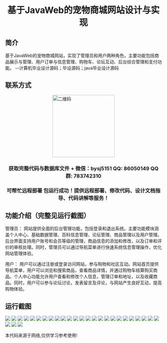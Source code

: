 <p><h1 align="center">基于JavaWeb的宠物商城网站设计与实现</h1></p>

## 简介
基于JavaWeb的宠物商城网站，实现了管理员和用户两种角色，主要功能包括商品展示与管理、用户订单与信息管理、购物车、论坛互动、后台综合管理和支付功能。    --计算机毕业设计源码；毕设源码；java毕业设计源码


## 联系方式
<img src="https://bs-1329754181.cos.ap-shanghai.myqcloud.com/wx.jpg" alt="二维码" style="display: block; margin: 0 auto;" width="200px">
<p><h3 align="center">获取完整代码与数据库文件 + 微信：bysj5151 QQ: 86050149 QQ群: 783742310</h3></p>
<p><h3 align="center">可帮忙远程部署 包运行成功！提供远程部署、修改代码、设计文档指导、代码讲解等服务！</h3></p>

## 功能介绍（完整见运行截图）
管理员： 网站提供全面的后台管理功能，包括登录和退出系统。主要功能模块涵盖个人中心、基础数据管理、百科信息管理、论坛管理、商品管理以及用户管理。后台界面支持用户账号和会员等级的管理，商品信息的添加和修改，以及订单和评价的审核处理。同时，管理员可以通过导航菜单进行快速系统信息管理操作，优化网站管理体验。

用户： 用户可以通过注册或登录访问网站，参与购物和社区互动。网站首页提供导航菜单，用户可以浏览和搜索商品，查看商品详情，并通过购物车结算购买商品。个人中心功能允许用户查看和修改个人信息，管理订单和地址，以及收藏商品。同时，用户可以参与论坛讨论，发表留言及评论，与网站产生良好互动，提高购物体验。


## 运行截图
![](https://bs-1329754181.cos.ap-shanghai.myqcloud.com/spring/PetMallWebsiteDesignAndImplementation/img/001.jpg)
![](https://bs-1329754181.cos.ap-shanghai.myqcloud.com/spring/PetMallWebsiteDesignAndImplementation/img/002.jpg)
![](https://bs-1329754181.cos.ap-shanghai.myqcloud.com/spring/PetMallWebsiteDesignAndImplementation/img/003.jpg)
![](https://bs-1329754181.cos.ap-shanghai.myqcloud.com/spring/PetMallWebsiteDesignAndImplementation/img/004.jpg)
![](https://bs-1329754181.cos.ap-shanghai.myqcloud.com/spring/PetMallWebsiteDesignAndImplementation/img/005.jpg)
![](https://bs-1329754181.cos.ap-shanghai.myqcloud.com/spring/PetMallWebsiteDesignAndImplementation/img/006.jpg)
![](https://bs-1329754181.cos.ap-shanghai.myqcloud.com/spring/PetMallWebsiteDesignAndImplementation/img/007.jpg)
![](https://bs-1329754181.cos.ap-shanghai.myqcloud.com/spring/PetMallWebsiteDesignAndImplementation/img/008.jpg)
![](https://bs-1329754181.cos.ap-shanghai.myqcloud.com/spring/PetMallWebsiteDesignAndImplementation/img/009.jpg)
![](https://bs-1329754181.cos.ap-shanghai.myqcloud.com/spring/PetMallWebsiteDesignAndImplementation/img/010.jpg)
![](https://bs-1329754181.cos.ap-shanghai.myqcloud.com/spring/PetMallWebsiteDesignAndImplementation/img/011.jpg)
![](https://bs-1329754181.cos.ap-shanghai.myqcloud.com/spring/PetMallWebsiteDesignAndImplementation/img/012.jpg)
![](https://bs-1329754181.cos.ap-shanghai.myqcloud.com/spring/PetMallWebsiteDesignAndImplementation/img/013.jpg)
![](https://bs-1329754181.cos.ap-shanghai.myqcloud.com/spring/PetMallWebsiteDesignAndImplementation/img/014.jpg)
![](https://bs-1329754181.cos.ap-shanghai.myqcloud.com/spring/PetMallWebsiteDesignAndImplementation/img/015.jpg)
![](https://bs-1329754181.cos.ap-shanghai.myqcloud.com/spring/PetMallWebsiteDesignAndImplementation/img/016.jpg)
![](https://bs-1329754181.cos.ap-shanghai.myqcloud.com/spring/PetMallWebsiteDesignAndImplementation/img/017.jpg)
![](https://bs-1329754181.cos.ap-shanghai.myqcloud.com/spring/PetMallWebsiteDesignAndImplementation/img/018.jpg)
![](https://bs-1329754181.cos.ap-shanghai.myqcloud.com/spring/PetMallWebsiteDesignAndImplementation/img/019.jpg)
![](https://bs-1329754181.cos.ap-shanghai.myqcloud.com/spring/PetMallWebsiteDesignAndImplementation/img/020.jpg)
![](https://bs-1329754181.cos.ap-shanghai.myqcloud.com/spring/PetMallWebsiteDesignAndImplementation/img/021.jpg)
![](https://bs-1329754181.cos.ap-shanghai.myqcloud.com/spring/PetMallWebsiteDesignAndImplementation/img/022.jpg)
![](https://bs-1329754181.cos.ap-shanghai.myqcloud.com/spring/PetMallWebsiteDesignAndImplementation/img/023.jpg)
![](https://bs-1329754181.cos.ap-shanghai.myqcloud.com/spring/PetMallWebsiteDesignAndImplementation/img/024.jpg)
![](https://bs-1329754181.cos.ap-shanghai.myqcloud.com/spring/PetMallWebsiteDesignAndImplementation/img/025.jpg)
![](https://bs-1329754181.cos.ap-shanghai.myqcloud.com/spring/PetMallWebsiteDesignAndImplementation/img/026.jpg)
![](https://bs-1329754181.cos.ap-shanghai.myqcloud.com/spring/PetMallWebsiteDesignAndImplementation/img/027.jpg)
![](https://bs-1329754181.cos.ap-shanghai.myqcloud.com/spring/PetMallWebsiteDesignAndImplementation/img/028.jpg)

<p>本代码来源于网络,仅供学习参考使用!</p>
